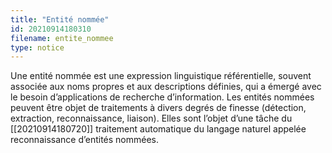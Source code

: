 ```yaml
---
title: "Entité nommée"
id: 20210914180310
filename: entite_nommee
type: notice
---
```


Une entité nommée est une expression linguistique référentielle, souvent associée aux noms propres et aux descriptions définies, qui a émergé avec le besoin d’applications de recherche d’information. Les entités nommées peuvent être objet de traitements à divers degrés de finesse (détection, extraction, reconnaissance, liaison). Elles sont l’objet d’une tâche du [[20210914180720]] traitement automatique du langage naturel appelée reconnaissance d’entités nommées.

